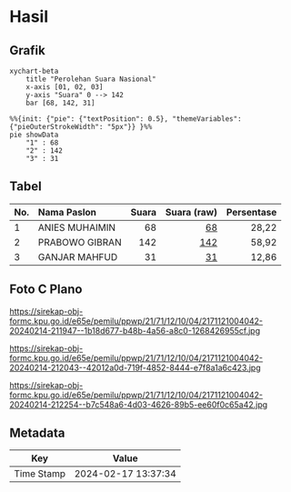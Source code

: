# Hasil

## Grafik

```mermaid
xychart-beta
    title "Perolehan Suara Nasional"
    x-axis [01, 02, 03]
    y-axis "Suara" 0 --> 142
    bar [68, 142, 31]
```

```mermaid
%%{init: {"pie": {"textPosition": 0.5}, "themeVariables": {"pieOuterStrokeWidth": "5px"}} }%%
pie showData
    "1" : 68
    "2" : 142
    "3" : 31
```

## Tabel

| No. | Nama Paslon    | Suara | Suara (raw) | Persentase |
|:--- |:-------------- | -----:| -----------:| ----------:|
| 1   | ANIES MUHAIMIN | 68    | [68][p-1]   | 28,22      |
| 2   | PRABOWO GIBRAN | 142   | [142][p-2]  | 58,92      |
| 3   | GANJAR MAHFUD  | 31    | [31][p-3]   | 12,86      |


[p-1]: https://github.com/gigit-pemilu/pemilu-2024/blob/main/pilpres/hitung-suara/sub/21-kepulauan-riau/sub/71-kota-batam/sub/12-batu-aji/sub/1004-bukit-tempayan/sub/042-tps/sub/paslon-1.txt
[p-2]: https://github.com/gigit-pemilu/pemilu-2024/blob/main/pilpres/hitung-suara/sub/21-kepulauan-riau/sub/71-kota-batam/sub/12-batu-aji/sub/1004-bukit-tempayan/sub/042-tps/sub/paslon-2.txt
[p-3]: https://github.com/gigit-pemilu/pemilu-2024/blob/main/pilpres/hitung-suara/sub/21-kepulauan-riau/sub/71-kota-batam/sub/12-batu-aji/sub/1004-bukit-tempayan/sub/042-tps/sub/paslon-3.txt

## Foto C Plano

https://sirekap-obj-formc.kpu.go.id/e65e/pemilu/ppwp/21/71/12/10/04/2171121004042-20240214-211947--1b18d677-b48b-4a56-a8c0-1268426955cf.jpg

https://sirekap-obj-formc.kpu.go.id/e65e/pemilu/ppwp/21/71/12/10/04/2171121004042-20240214-212043--42012a0d-719f-4852-8444-e7f8a1a6c423.jpg

https://sirekap-obj-formc.kpu.go.id/e65e/pemilu/ppwp/21/71/12/10/04/2171121004042-20240214-212254--b7c548a6-4d03-4626-89b5-ee60f0c65a42.jpg


## Metadata

| Key        | Value               |
| ---------- | ------------------- |
| Time Stamp | 2024-02-17 13:37:34 |



